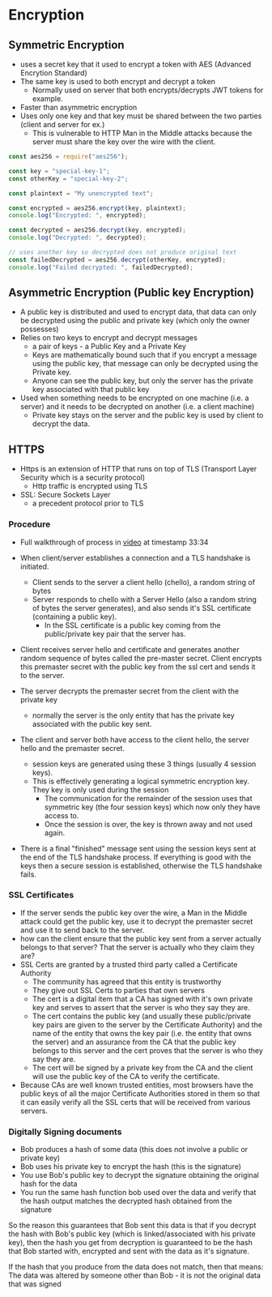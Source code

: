 # Encryption

## Symmetric Encryption

- uses a secret key that it used to encrypt a token with AES (Advanced Encrytion Standard)
- The same key is used to both encrypt and decrypt a token
  - Normally used on server that both encrypts/decrypts JWT tokens for example.
- Faster than asymmetric encryption
- Uses only one key and that key must be shared between the two parties (client and server for ex.)
  - This is vulnerable to HTTP Man in the Middle attacks because the server must share the key over the wire with the client.

```javascript
const aes256 = require("aes256");

const key = "special-key-1";
const otherKey = "special-key-2";

const plaintext = "My unencrypted text";

const encrypted = aes256.encrypt(key, plaintext);
console.log("Encrypted: ", encrypted);

const decrypted = aes256.decrypt(key, encrypted);
console.log("Decrypted: ", decrypted);

// uses another key so decrypted does not produce original text
const failedDecrypted = aes256.decrypt(otherKey, encrypted);
console.log("Failed decrypted: ", failedDecrypted);
```

## Asymmetric Encryption (Public key Encryption)

- A public key is distributed and used to encrypt data, that data can only be decrypted using the public and private key (which only the owner possesses)
- Relies on two keys to encrypt and decrypt messages
  - a pair of keys - a Public Key and a Private Key
  - Keys are mathematically bound such that if you encrypt a message using the public key, that message can only be decrypted using the Private key.
  - Anyone can see the public key, but only the server has the private key associated with that public key
- Used when something needs to be encrypted on one machine (i.e. a server) and it needs to be decrypted on another (i.e. a client machine)
  - Private key stays on the server and the public key is used by client to decrypt the data.

## HTTPS

- Https is an extension of HTTP that runs on top of TLS (Transport Layer Security which is a security protocol)
  - Http traffic is encrypted using TLS
- SSL: Secure Sockets Layer
  - a precedent protocol prior to TLS

### Procedure

- Full walkthrough of process in [video](https://www.algoexpert.io/systems/fundamentals/security-and-https) at timestamp 33:34

- When client/server establishes a connection and a TLS handshake is initiated.
  - Client sends to the server a client hello (chello), a random string of bytes
  - Server responds to chello with a Server Hello (also a random string of bytes the server generates), and also sends it's SSL certificate (containing a public key).
    - In the SSL certificate is a public key coming from the public/private key pair that the server has.
- Client receives server hello and certificate and generates another random sequence of bytes called the pre-master secret. Client encrypts this premaster secret with the public key from the ssl cert and sends it to the server.
- The server decrypts the premaster secret from the client with the private key
  - normally the server is the only entity that has the private key associated with the public key sent.
- The client and server both have access to the client hello, the server hello and the premaster secret.
  - session keys are generated using these 3 things (usually 4 session keys).
  - This is effectively generating a logical symmetric encryption key. They key is only used during the session
    - The communication for the remainder of the session uses that symmetric key (the four session keys) which now only they have access to.
    - Once the session is over, the key is thrown away and not used again.
- There is a final "finished" message sent using the session keys sent at the end of the TLS handshake process. If everything is good with the keys then a secure session is established, otherwise the TLS handshake fails.

### SSL Certificates

- If the server sends the public key over the wire, a Man in the Middle attack could get the public key, use it to decrypt the premaster secret and use it to send back to the server.
- how can the client ensure that the public key sent from a server actually belongs to that server? That the server is actually who they claim they are?
- SSL Certs are granted by a trusted third party called a Certificate Authority
  - The community has agreed that this entity is trustworthy
  - They give out SSL Certs to parties that own servers
  - The cert is a digital item that a CA has signed with it's own private key and serves to assert that the server is who they say they are.
  - The cert contains the public key (and usually these public/private key pairs are given to the server by the Certificate Authority) and the name of the entity that owns the key pair (i.e. the entity that owns the server) and an assurance from the CA that the public key belongs to this server and the cert proves that the server is who they say they are.
  - The cert will be signed by a private key from the CA and the client will use the public key of the CA to verify the certificate.
- Because CAs are well known trusted entities, most browsers have the public keys of all the major Certificate Authorities stored in them so that it can easily verify all the SSL certs that will be received from various servers.

### Digitally Signing documents

- Bob produces a hash of some data (this does not involve a public or private key)
- Bob uses his private key to encrypt the hash (this is the signature)
- You use Bob's public key to decrypt the signature obtaining the original hash for the data
- You run the same hash function bob used over the data and verify that the hash output matches the decrypted hash obtained from the signature

So the reason this guarantees that Bob sent this data is that if you decrypt the hash with Bob's public key (which is linked/associated with his private key), then the hash you get from decryption is guaranteed to be the hash that Bob started with, encrypted and sent with the data as it's signature.

If the hash that you produce from the data does not match, then that means:
The data was altered by someone other than Bob - it is not the original data that was signed
